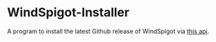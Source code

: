 # WindSpigot-Installer
A program to install the latest Github release of WindSpigot via [this api](https://github.com/hub4j/github-api).
